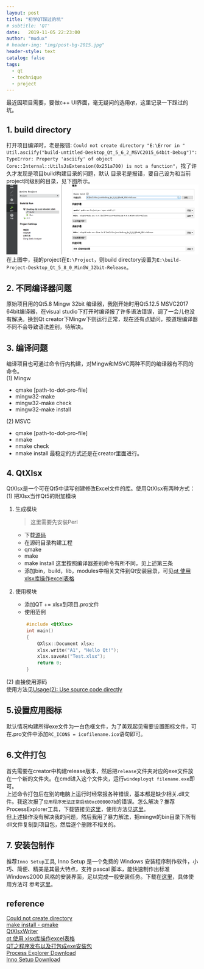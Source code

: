 ```yaml
---
layout: post
title: "初学QT踩过的坑"
# subtitle: 'QT'
date:   2019-11-05 22:23:00
author: "mudux"
# header-img: "img/post-bg-2015.jpg"
header-style: text
catalog: false
tags:
  - qt
  - technique
  - project
---
```

最近因项目需要，要做c++ UI界面，毫无疑问的选用qt，这里记录一下踩过的坑。
## 1. build directory
打开项目编译时，老是报错: ``Could not create directory "E:\Error in " Util.asciify("build-untitled-Desktop_Qt_5_6_2_MSVC2015_64bit-Debug")": TypeError: Property 'asciify' of object Core::Internal::UtilsJsExtension(0x251a700) is not a function"``，找了许久才发现是项目build构建目录的问题，默认
目录老是报错，要自己设为和当前project同级别的目录，见下图所示。
![qt-build-directory](https://raw.githubusercontent.com/robertandhe/MarkDownPhotos/master/2019-11-05/qt-build-directory.PNG)
在上图中，我的project在``E:\Project``，则build directory设置为``E:\build-Project-Desktop_Qt_5_8_0_MinGW_32bit-Release``。

## 2. 不同编译器问题
原始项目用的Qt5.8 Mingw 32bit 编译器，我刚开始时用Qt5.12.5 MSVC2017 64bit编译器，在visual studio下打开时编译报了许多语法错误，调了一会儿也没有解决。换到Qt creator下Mingw下则运行正常，现在还有点疑问，按道理编译器不同不会导致语法差别，待解决。

## 3. 编译问题
编译项目也可通过命令行内构建，对Mingw和MSVC两种不同的编译器有不同的命令。  
(1) Mingw
- qmake [path-to-dot-pro-file]
- mingw32-make
- mingw32-make check
- mingw32-make install

(2) MSVC
- qmake [path-to-dot-pro-file]
- nmake
- nmake check
- nmake install
最稳定的方式还是在creator里面进行。

## 4. QtXlsx
QtXlsx是一个可在Qt5中读写创建修改Excel文件的库。使用QtXlsx有两种方式：  
(1) 把Xlsx当作Qt5的附加模块
1. 生成模块
    > 这里需要先安装Perl  

    - 下载[源码](https://github.com/dbzhang800/QtXlsxWriter)
    - 在源码目录构建工程
    - qmake
    - make
    - make install
    这里按照编译器差别命令有所不同，见上述第三条
    - 添加bin，build，lib，modules中相关文件到Qt安装目录，可见[qt 使用 xlsx库操作excel表格](https://blog.csdn.net/u012532263/article/details/78436431)
2. 使用模块
   - 添加QT += xlsx到项目.pro文件
   - 使用范例
    ```c
        #include <QtXlsx>
        int main()
        {
            QXlsx::Document xlsx;
            xlsx.write("A1", "Hello Qt!");
            xlsx.saveAs("Test.xlsx");
            return 0;
        }
    ```

(2) 直接使用源码  
使用方法见[Usage(2): Use source code directly](https://github.com/dbzhang800/QtXlsxWriter)

## 5.设置应用图标
默认情况构建所得exe文件为一白色框文件，为了美观起见需要设置图标文件，可在.pro文件中添加``RC_ICONS = icofilename.ico``语句即可。

## 6.文件打包
首先需要在creator中构建release版本，然后把``release``文件夹对应的exe文件放在一个新的文件夹。在cmd进入这个文件夹，运行``windeployqt filename.exe``即可。  
上述命令打包后在别的电脑上运行时经常报各种错误，基本都是缺少相关.dll文件。我这次报了``应用程序无法正常启动0xc000007b``的错误。怎么解决？推荐ProcessExplorer工具，下载链接见[这里](https://docs.microsoft.com/en-us/sysinternals/downloads/process-explorer)，使用方法见[这里](http://blog.sina.com.cn/s/blog_875a5f5f0102vr3q.html)。  
但上述操作没有解决我的问题，然后我用了暴力解法，把mingw的bin目录下所有dll文件复制到项目包，然后逐个删除不相关的。

## 7. 安装包制作
推荐``Inno Setup``工具, Inno Setup 是一个免费的 Windows 安装程序制作软件，小巧、简便、精美是其最大特点，支持 pascal 脚本，能快速制作出标准 Windows2000 风格的安装界面，足以完成一般安装任务。下载在[这里](http://www.jrsoftware.org/isdl.php#stable)，具体使用方法可
参考[这里](https://www.cnblogs.com/linuxAndMcu/p/10974927.html)。

## reference
[Could not create directory](https://blog.csdn.net/u012930316/article/details/77160179)  
[make install - qmake](https://forum.qt.io/topic/66986/make-install-qmake/3)  
[QtXlsxWriter](https://github.com/dbzhang800/QtXlsxWriter)   
[qt 使用 xlsx库操作excel表格](https://blog.csdn.net/u012532263/article/details/78436431)  
[QT之程序发布以及打包成exe安装包](https://www.cnblogs.com/linuxAndMcu/p/10974927.html)   
[Process Explorer Download](https://docs.microsoft.com/en-us/sysinternals/downloads/process-explorer)  
[Inno Setup Download](http://www.jrsoftware.org/isdl.php#stable)  

